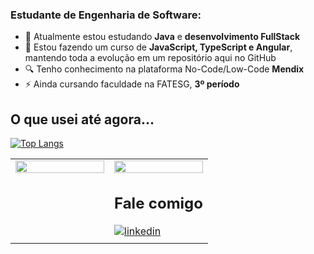 <!DOCTYPE html>

<body>

### Estudante de Engenharia de Software:

- 🔭 Atualmente estou estudando <strong>Java</strong> e <strong>desenvolvimento FullStack</strong>
- 🌱 Estou fazendo um curso de <strong>JavaScript, TypeScript e Angular</strong>, mantendo toda a evolução em um repositório aqui no GitHub
- 🔍 Tenho conhecimento na plataforma No-Code/Low-Code <strong>Mendix</strong>
- ⚡ Ainda cursando faculdade na FATESG, <strong>3º período</strong>

## O que usei até agora...

<div valign="top">

[![Top Langs](https://github-readme-stats.vercel.app/api/top-langs/?username=Hugodias95&layout=compact&theme=dark)](https://github.com/Hugodias95)

</div>


</body>

<table><tr><td valign="top" width="50%">

<div>
<img src="https://github-readme-stats.vercel.app/api?username=Hugodias95&custom_title=Status&show_icons=true&count_private=true&hide_border=true&theme=cobalt" valign="left" style="width: 100%" />

</td><td valign="top" width="50%">

<img src="https://streak-stats.demolab.com/?user=Hugodias95&theme=cobalt&hide_border=true" valign="left" style="width: 100%" />
</div>

## Fale comigo

<footer>

<a href="https://www.linkedin.com/in/hugo-dias95/" target="_blank">
<img src=https://img.shields.io/badge/linkedin-%231E77B5.svg?&style=for-the-badge&logo=linkedin&logoColor=white alt=linkedin style="margin-bottom: 5px;" />
</a>

</footer>

</td></tr></table>